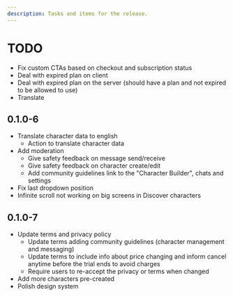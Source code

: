 ```yaml
---
description: Tasks and items for the release.
---
```


# TODO

- Fix custom CTAs based on checkout and subscription status
- Deal with expired plan on client
- Deal with expired plan on the server (should have a plan and not expired to be allowed to use)
- Translate

## 0.1.0-6

- Translate character data to english
  - Action to translate character data
- Add moderation
  - Give safety feedback on message send/receive
  - Give safety feedback on character create/edit
  - Add community guidelines link to the "Character Builder", chats and settings
- Fix last dropdown position
- Infinite scroll not working on big screens in Discover characters

## 0.1.0-7

- Update terms and privacy policy
  - Update terms adding community guidelines (character management and messaging)
  - Update terms to include info about price changing and inform cancel anytime before the trial ends to avoid charges
  - Require users to re-accept the privacy or terms when changed
- Add more characters pre-created
- Polish design system
